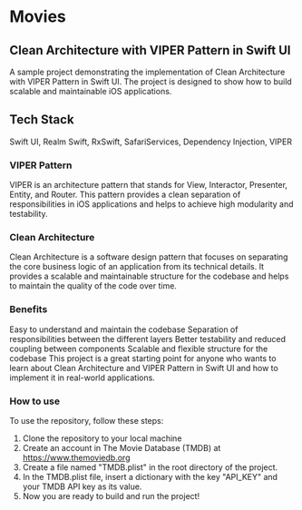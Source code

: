 # Movies

## Clean Architecture with VIPER Pattern in Swift UI

A sample project demonstrating the implementation of Clean Architecture with VIPER Pattern in Swift UI. The project is designed to show how to build scalable and maintainable iOS applications.

## Tech Stack

Swift UI,
Realm Swift,
RxSwift,
SafariServices,
Dependency Injection,
VIPER

### VIPER Pattern

VIPER is an architecture pattern that stands for View, Interactor, Presenter, Entity, and Router. This pattern provides a clean separation of responsibilities in iOS applications and helps to achieve high modularity and testability.

### Clean Architecture

Clean Architecture is a software design pattern that focuses on separating the core business logic of an application from its technical details. It provides a scalable and maintainable structure for the codebase and helps to maintain the quality of the code over time.

### Benefits

Easy to understand and maintain the codebase
Separation of responsibilities between the different layers
Better testability and reduced coupling between components
Scalable and flexible structure for the codebase
This project is a great starting point for anyone who wants to learn about Clean Architecture and VIPER Pattern in Swift UI and how to implement it in real-world applications.


### How to use
To use the repository, follow these steps:

1. Clone the repository to your local machine
2. Create an account in The Movie Database (TMDB) at https://www.themoviedb.org
3. Create a file named "TMDB.plist" in the root directory of the project.
4. In the TMDB.plist file, insert a dictionary with the key "API_KEY" and your TMDB API key as its value.
5. Now you are ready to build and run the project!
